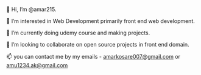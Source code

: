 👋 Hi, I’m @amar215.

👀 I’m interested in Web Development primarily front end web development.

🌱 I’m currently doing udemy course and making projects.

💞️ I’m looking to collaborate on open source projects in front end domain.

📫 you can contact me by my emails - amarkosare007@gmail.com or amu1234.ak@gmail.com
